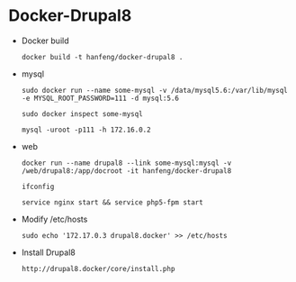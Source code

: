 # Docker-Drupal8
- Docker build

    `docker build -t hanfeng/docker-drupal8 . `
    
- mysql 

    `sudo docker run --name some-mysql -v /data/mysql5.6:/var/lib/mysql -e MYSQL_ROOT_PASSWORD=111 -d mysql:5.6`
    
    `sudo docker inspect some-mysql`
    
    `mysql -uroot -p111 -h 172.16.0.2`
- web

    `docker run --name drupal8 --link some-mysql:mysql -v /web/drupal8:/app/docroot -it hanfeng/docker-drupal8`
    
    `ifconfig`
    
    `service nginx start && service php5-fpm start`
    
- Modify /etc/hosts
    
    `sudo echo '172.17.0.3 drupal8.docker' >> /etc/hosts`
- Install Drupal8

    `http://drupal8.docker/core/install.php`
